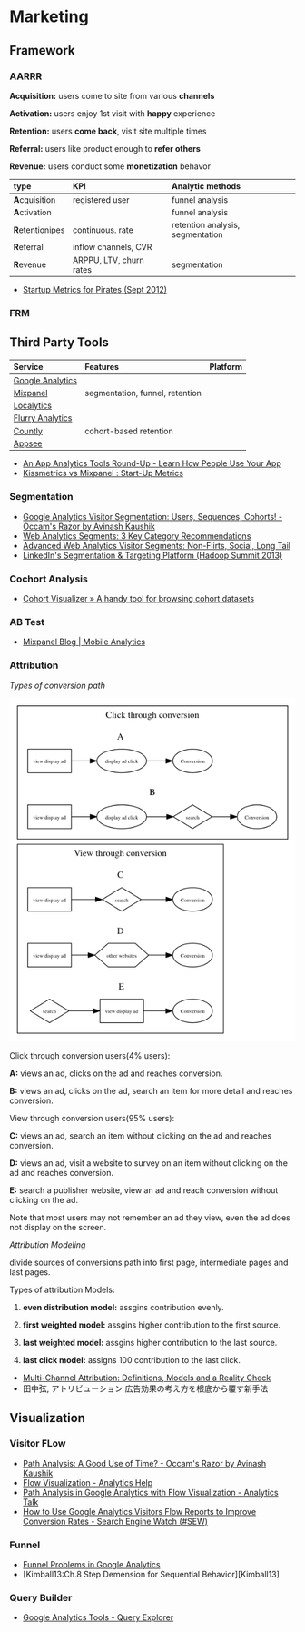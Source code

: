 Marketing
==================

## Framework

### AARRR

 **Acquisition:** users come to site from various **channels**

 **Activation:** users enjoy 1st visit with **happy** experience

 **Retention:** users **come back**, visit site multiple times

 **Referral:** users like product enough to **refer others**

 **Revenue:** users conduct some **monetization** behavor


| type          | KPI          | Analytic methods |
|:---|:---|:---|
| **A**cquisition   | registered user | funnel analysis |
| **A**ctivation    |       | funnel analysis  |
| **R**etentionipes | continuous. rate | retention analysis, segmentation |
| **R**eferral      | inflow channels, CVR |
| **R**evenue       | ARPPU, LTV, churn rates | segmentation |

- [Startup Metrics for Pirates (Sept 2012)](http://www.slideshare.net/dmc500hats/startup-metrics-for-pirates-sept-2012/23)

### FRM

## Third Party Tools

| Service | Features | Platform |
|:---|:---|:---|
| [Google Analytics](https://support.google.com/analytics/?hl=en#topic=3544906) |  |  |
| [Mixpanel](https://mixpanel.com/segmentation/) | segmentation, funnel, retention |  |
| [Localytics](http://support.localytics.com/Customer_Acquisition) |  |  |
| [Flurry Analytics](http://www.flurry.com/solutions/analytics)  |  |  |
| [Countly](https://count.ly/resources/reference/features) | cohort-based retention | |
| [Appsee](http://www.appsee.com/) |  |  |

- [An App Analytics Tools Round-Up - Learn How People Use Your App](http://www.apptamin.com/blog/app-analytics-tools/)
- [Kissmetrics vs Mixpanel : Start-Up Metrics](http://www.hoista.net/post/42841141761/kissmetrics-vs-mixpanel-start-up-metrics)


### Segmentation

- [Google Analytics Visitor Segmentation: Users, Sequences, Cohorts! - Occam's Razor by Avinash Kaushik](http://www.kaushik.net/avinash/google-analytics-visitor-segmentation-users-sequences-cohorts/)
- [Web Analytics Segments: 3 Key Category Recommendations](http://www.kaushik.net/avinash/web-analytics-segments-three-category-recommendations/)
- [Advanced Web Analytics Visitor Segments: Non-Flirts, Social, Long Tail](http://www.kaushik.net/avinash/advanced-analytics-visitor-segments-engagement-social-media-search-long-tail/)
- [LinkedIn's Segmentation & Targeting Platform (Hadoop Summit 2013)](http://www.slideshare.net/r39132/linkedins-segmentation-targeting-platform)


### Cochort Analysis

- [Cohort Visualizer » A handy tool for browsing cohort datasets](http://bslatkin.github.io/cohorts/)

### AB Test

- [Mixpanel Blog | Mobile Analytics](https://mixpanel.com/blog/2010/08/05/mixpanel-tip-153-executing-ab-tests/)

### Attribution

*Types of conversion path*

![conversion_path](images/conversion_path.png)


Click through conversion users(4% users):

**A:** views an ad, clicks on the ad and reaches conversion.

**B:** views an ad, clicks on the ad, search an item for more detail and reaches conversion.

View through conversion users(95% users):

**C:** views an ad, search an item without clicking on the ad and reaches conversion.

**D:** views an ad, visit a website to survey on an item without clicking on the ad and reaches conversion.

**E:** search a publisher website, view an ad and reach conversion without clicking on the ad.

Note that most users may not remember an ad they view, even the ad does not display on the screen.


*Attribution Modeling*

divide sources of conversions path into first page, intermediate pages and last pages. 

Types of attribution Models:

1. **even distribution model:** assgins contribution evenly. 

2. **first weighted model:** assgins higher contribution to the first source. 

3. **last weighted model:** assgins higher contribution to the last source. 

4. **last click model:** assigns 100 contribution to the last click.

- [Multi-Channel Attribution: Definitions, Models and a Reality Check](http://www.kaushik.net/avinash/multi-channel-attribution-definitions-models/)
- 田中弦, アトリビューション 広告効果の考え方を根底から覆す新手法

## Visualization

### Visitor FLow

- [Path Analysis: A Good Use of Time? - Occam's Razor by Avinash Kaushik](http://www.kaushik.net/avinash/path-analysis-a-good-use-of-time/)
- [Flow Visualization - Analytics Help](https://support.google.com/analytics/topic/2472754?hl=en&ref_topic=1727148)
- [Path Analysis in Google Analytics with Flow Visualization - Analytics Talk](http://cutroni.com/blog/2011/10/19/path-analysis-in-google-analytics-with-flow-visualization/)
- [How to Use Google Analytics Visitors Flow Reports to Improve Conversion Rates - Search Engine Watch (#SEW)](http://searchenginewatch.com/article/2273391/How-to-Use-Google-Analytics-Visitors-Flow-Reports-to-Improve-Conversion-Rates)


### Funnel

- [Funnel Problems in Google Analytics](http://www.lunametrics.com/blog/2008/06/25/funnel-problems-google-analytics/#sr=d&m=n&cp=d&ct=-tmc&ts=1399376525)
- [Kimball13:Ch.8 Step Demension for Sequential Behavior][Kimball13]


### Query Builder

- [Google Analytics Tools - Query Explorer](http://ga-dev-tools.appspot.com/explorer/)
